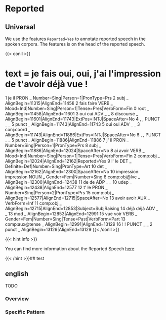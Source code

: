 # Reported

## Universal

We use the features `Reported=Yes` to annotate reported speech in the spoken corpora. The features is on the head of the reported speech. 

{{< conll >}}
# text = je fais oui, oui, j'ai l'impression de t'avoir déjà vue !
1	je	il	PRON	_	Number=Sing|Person=1|PronType=Prs	2	subj	_	AlignBegin=11315|AlignEnd=11458
2	fais	faire	VERB	_	Mood=Ind|Number=Sing|Person=1|Tense=Pres|VerbForm=Fin	0	root	_	AlignBegin=11458|AlignEnd=11601
3	oui	oui	ADV	_	_	8	discourse	_	AlignBegin=11601|AlignEnd=11743|ExtPos=INTJ|SpaceAfter=No
4	,	,	PUNCT	_	_	5	punct	_	AlignBegin=11743|AlignEnd=11743
5	oui	oui	ADV	_	_	3	conj:coord	_	AlignBegin=11743|AlignEnd=11886|ExtPos=INTJ|SpaceAfter=No
6	,	,	PUNCT	_	_	5	punct	_	AlignBegin=11886|AlignEnd=11886
7	j'	il	PRON	_	Number=Sing|Person=1|PronType=Prs	8	subj	_	AlignBegin=11886|AlignEnd=12024|SpaceAfter=No
8	ai	avoir	VERB	_	Mood=Ind|Number=Sing|Person=1|Tense=Pres|VerbForm=Fin	2	comp:obj	_	AlignBegin=12024|AlignEnd=12162|Reported=Yes
9	l'	le	DET	_	Definite=Def|Number=Sing|PronType=Art	10	det	_	AlignBegin=12162|AlignEnd=12300|SpaceAfter=No
10	impression	impression	NOUN	_	Gender=Fem|Number=Sing	8	comp:obj@lvc	_	AlignBegin=12300|AlignEnd=12438
11	de	de	ADP	_	_	10	udep	_	AlignBegin=12438|AlignEnd=12577
12	t'	le	PRON	_	Number=Sing|Person=2|PronType=Prs	15	comp:obj	_	AlignBegin=12577|AlignEnd=12715|SpaceAfter=No
13	avoir	avoir	AUX	_	VerbForm=Inf	11	comp:obj	_	AlignBegin=12715|AlignEnd=12853|Subject=SubjRaising
14	déjà	déjà	ADV	_	_	13	mod	_	AlignBegin=12853|AlignEnd=12991
15	vue	voir	VERB	_	Gender=Fem|Number=Sing|Tense=Past|VerbForm=Part	13	comp:aux@tense	_	AlignBegin=12991|AlignEnd=13129
16	!	!	PUNCT	_	_	2	punct	_	AlignBegin=13129|AlignEnd=13129
{{< /conll >}}

{{< hint info >}}

You can find more information about the Reported Speech [here](../Particular_construction/reported_speech.md)

{{< /hint >}}## test 







## english

TODO
### Overview

### Specific Pattern


